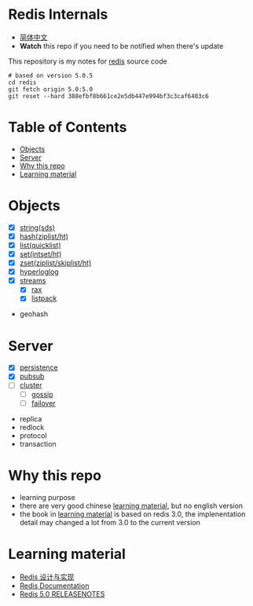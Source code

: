 # Redis Internals

* [简体中文](https://github.com/zpoint/Redis-Internals/blob/5.0/README_CN.md)
*  **Watch** this repo if you need to be notified when there's update

This repository is my notes for [redis](https://github.com/antirez/redis) source code

    # based on version 5.0.5
    cd redis
    git fetch origin 5.0:5.0
    git reset --hard 388efbf8b661ce2e5db447e994bf3c3caf6403c6

# Table of Contents

* [Objects](#Objects)
* [Server](#Server)
* [Why this repo](#Why-this-repo)
* [Learning material](#Learning-material)

# Objects
 - [x] [string(sds)](https://github.com/zpoint/Redis-Internals/blob/5.0/Object/sds/sds.md)
 - [x] [hash(ziplist/ht)](https://github.com/zpoint/Redis-Internals/blob/5.0/Object/hash/hash.md)
 - [x] [list(quicklist)](https://github.com/zpoint/Redis-Internals/blob/5.0/Object/list/list.md)
 - [x] [set(intset/ht)](https://github.com/zpoint/Redis-Internals/blob/5.0/Object/set/set.md)
 - [x] [zset(ziplist/skiplist/ht)](https://github.com/zpoint/Redis-Internals/blob/5.0/Object/zset/zset.md)
 - [x] [hyperloglog](https://github.com/zpoint/Redis-Internals/blob/5.0/Object/hyperloglog/hyperloglog.md)
 - [x] [streams](https://github.com/zpoint/Redis-Internals/blob/5.0/Object/streams/streams.md)
 	- [x] [rax](https://github.com/zpoint/Redis-Internals/blob/5.0/Object/rax/rax.md)
 	- [x] [listpack](https://github.com/zpoint/Redis-Internals/blob/5.0/Object/listpack/listpack.md)

- geohash

# Server

- [x] [persistence](https://github.com/zpoint/Redis-Internals/blob/5.0/Server/persistence/persistence.md)
- [x] [pubsub](https://github.com/zpoint/Redis-Internals/blob/5.0/Server/pubsub/pubsub.md)
- [ ] [cluster](https://github.com/zpoint/Redis-Internals/blob/5.0/Server/cluster/cluster.md)
	- [ ] [gossip](https://github.com/zpoint/Redis-Internals/blob/5.0/Server/cluster/gossip/gossip.md)
	- [ ] [failover](https://github.com/zpoint/Redis-Internals/blob/5.0/Server/cluster/failover/failover.md)
- replica
- redlock
- protocol
- transaction

# Why this repo

* learning purpose
* there are very good chinese [learning material](#learning-material), but no english version
* the book in [learning material](#learning-material) is based on redis 3.0, the implenentation detail may changed a lot from 3.0 to the current version

# Learning material

* [Redis 设计与实现](http://redisbook.com/)
* [Redis Documentation](https://redis.io/documentation)
* [Redis 5.0 RELEASENOTES](https://raw.githubusercontent.com/antirez/redis/5.0/00-RELEASENOTES)
